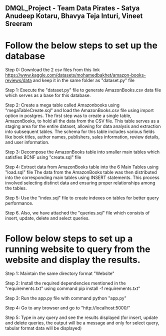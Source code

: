 ## DMQL_Project - Team Data Pirates - Satya Anudeep Kotaru, Bhavya Teja Inturi, Vineet Sreeram

# Follow the below steps to set up the database

Step 0: Download the 2 csv files from this link https://www.kaggle.com/datasets/mohamedbakhet/amazon-books-reviews/data and keep it in the same folder as "dataset.py" file

Step 1: Execute the "dataset.py" file to generate AmazonBooks.csv data file which serves as a base for this database.

Step 2: Create a mega table called Amazonbooks using "megaTableCreate.sql"  and load the AmazonBooks.csv file using import option in postgres.
The first step was to create a single table, AmazonBooks, to hold all the data from the CSV file. This table serves as a staging area for the entire dataset, allowing for data analysis and extraction into subsequent tables. The schema for this table includes various fields like book titles, author names, publishers, sales information, review details, and user information.

Step 3: Decompose the AmazonBooks table into smaller main tables which satisfies BCNF using "create.sql" file

Step 4: Extract data from AmazonBooks table into the 6 Main Tables using "load.sql" file
The data from the AmazonBooks table was then distributed into the corresponding main tables using INSERT statements. This process involved selecting distinct data and ensuring proper relationships among the tables. 

Step 5: Use the "index.sql" file to create indexes on tables for better query performance.

Step 6. Also, we have attached the "queries.sql" file which consists of insert, update, delete and select queries.


# Follow below steps to set up a running website to query from the website and display the results.

Step 1: Maintain the same directory format "Website"

Step 2: Install the required dependencies mentioned in the "requirements.txt" using command pip install -f requirements.txt"

Step 3: Run the app.py file with command python "app.py"

Step 4: Go to any browser and go to "http://localhost:5000/"

Step 5: Type in any query and see the results displayed (for insert, update and delete queries, the output will be a message and only for select query, tabular format data will be displayed)
